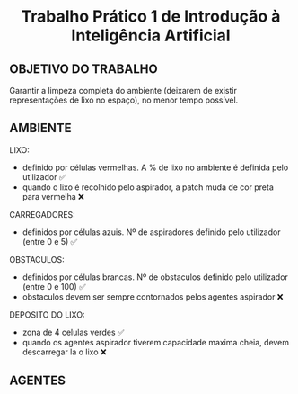 # <div align="center">Trabalho Prático 1 de Introdução à Inteligência Artificial </div>  

## OBJETIVO DO TRABALHO
Garantir a limpeza completa do ambiente (deixarem de existir representações de lixo no espaço), no menor tempo possível.

## AMBIENTE
LIXO: 
- definido por células vermelhas. A % de lixo no ambiente é definida pelo utilizador ✅
- quando o lixo é recolhido pelo aspirador, a patch muda de cor preta para vermelha ❌

CARREGADORES:
- definidos por células azuis. Nº de aspiradores definido pelo utilizador (entre 0 e 5) ✅

OBSTACULOS:
- definidos por células brancas. Nº de obstaculos definido pelo utilizador (entre 0 e 100) ✅
- obstaculos devem ser sempre contornados pelos agentes aspirador ❌

DEPOSITO DO LIXO:
- zona de 4 celulas verdes ✅
- quando os agentes aspirador tiverem capacidade maxima cheia, devem descarregar la o lixo ❌




## AGENTES




